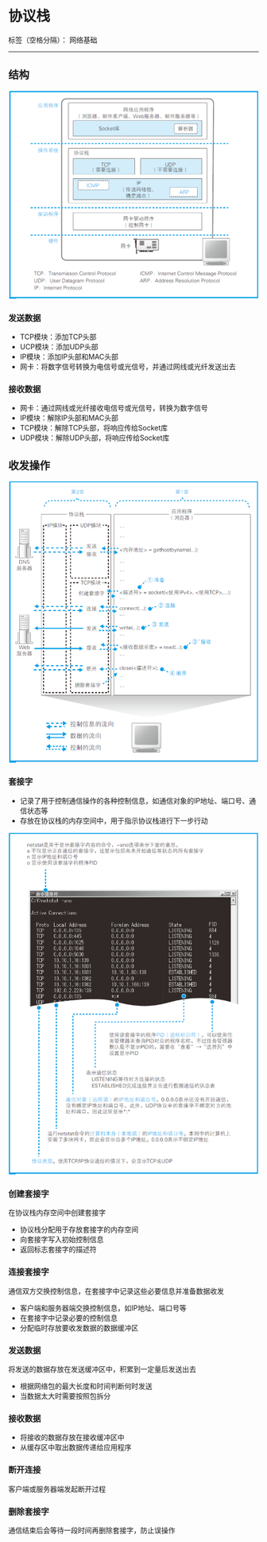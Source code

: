 # 协议栈

标签（空格分隔）： 网络基础

---

## 结构

![协议栈结构](https://raw.githubusercontent.com/wchaochao/images/master/gitbook-network-base/protocol-stack-structure.png)

### 发送数据

* TCP模块：添加TCP头部
* UCP模块：添加UDP头部
* IP模块：添加IP头部和MAC头部
* 网卡：将数字信号转换为电信号或光信号，并通过网线或光纤发送出去

### 接收数据

* 网卡：通过网线或光纤接收电信号或光信号，转换为数字信号
* IP模块：解除IP头部和MAC头部
* TCP模块：解除TCP头部，将响应传给Socket库
* UDP模块：解除UDP头部，将响应传给Socket库

## 收发操作

![收发操作](https://raw.githubusercontent.com/wchaochao/images/master/gitbook-network-base/protocol-stack-action.png)

### 套接字

* 记录了用于控制通信操作的各种控制信息，如通信对象的IP地址、端口号、通信状态等
* 存放在协议栈的内存空间中，用于指示协议栈进行下一步行动

![套接字](https://raw.githubusercontent.com/wchaochao/images/master/gitbook-network-base/netstat-socket.png)

### 创建套接字

在协议栈内存空间中创建套接字

* 协议栈分配用于存放套接字的内存空间
* 向套接字写入初始控制信息
* 返回标志套接字的描述符

### 连接套接字

通信双方交换控制信息，在套接字中记录这些必要信息并准备数据收发

* 客户端和服务器端交换控制信息，如IP地址、端口号等
* 在套接字中记录必要的控制信息
* 分配临时存放要收发数据的数据缓冲区

### 发送数据

将发送的数据存放在发送缓冲区中，积累到一定量后发送出去

* 根据网络包的最大长度和时间判断何时发送
* 当数据太大时需要按照包拆分

### 接收数据

* 将接收的数据存放在接收缓冲区中
* 从缓存区中取出数据传递给应用程序

### 断开连接

客户端或服务器端发起断开过程

### 删除套接字

通信结束后会等待一段时间再删除套接字，防止误操作
